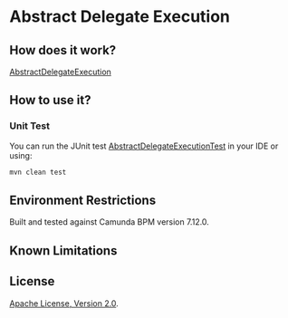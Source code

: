 # Abstract Delegate Execution

## How does it work?

[AbstractDelegateExecution](src/main/java/org/camunda/bpm/extension/engine/delegate/AbstractDelegateExecution.java)

## How to use it?

### Unit Test
You can run the JUnit test [AbstractDelegateExecutionTest](src/test/java/org/camunda/bpm/extension/engine/delegate/AbstractDelegateExecutionTest.java) in your IDE or using:

```bash
mvn clean test
```

## Environment Restrictions
Built and tested against Camunda BPM version 7.12.0.

## Known Limitations

## License
[Apache License, Version 2.0](http://www.apache.org/licenses/LICENSE-2.0).